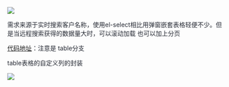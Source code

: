 ![](https://cdn.nlark.com/yuque/0/2024/png/207857/1723002972388-bed281c7-d7c7-4237-8d5e-be2a919dec0a.png)



<font style="color:rgb(37, 41, 51);">需求来源于实时搜索客户名称，使用el-select相比用弹窗嵌套表格轻便不少。但是当远程搜索获得的数据量大时，可以滚动加载 也可以加上分页</font>

[代码地址](https://gitee.com/sohucw/vite-full.git )<font style="color:rgb(37, 41, 51);">：注意是 table分支</font>

<font style="color:rgb(37, 41, 51);"></font>

<font style="color:rgb(37, 41, 51);">table表格的自定义列的封装</font>

<font style="color:rgb(37, 41, 51);"></font>

![](https://cdn.nlark.com/yuque/0/2025/png/207857/1739110372333-bd3deab0-6b23-4e3f-8530-1a861b309c1c.png)


